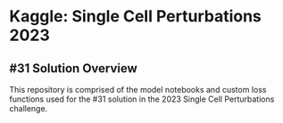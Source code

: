 # Kaggle: Single Cell Perturbations 2023

## #31 Solution Overview

This repository is comprised of the model notebooks and custom loss functions used for the #31 solution in the 2023 Single Cell Perturbations challenge.